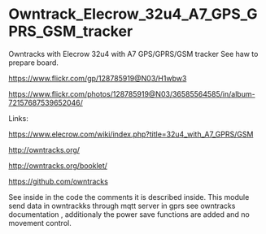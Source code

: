 # Owntrack_Elecrow_32u4_A7_GPS_GPRS_GSM_tracker
Owntracks with Elecrow 32u4 with A7 GPS/GPRS/GSM tracker
See haw to prepare board.

https://www.flickr.com/gp/128785919@N03/H1wbw3

https://www.flickr.com/photos/128785919@N03/36585564585/in/album-72157687539652046/

Links:

https://www.elecrow.com/wiki/index.php?title=32u4_with_A7_GPRS/GSM

http://owntracks.org/

http://owntracks.org/booklet/

https://github.com/owntracks


See inside in the code the comments it is described inside. This module send data in owntrackks through mqtt server in gprs see owntracks documentation
, additionaly the power save functions are added and no movement control.
